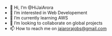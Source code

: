 - 👋 Hi, I’m @HiJaiArora
- 👀 I’m interested in Web Developement
- 🌱 I’m currently learning AWS
- 💞️ I’m looking to collaborate on global projects
- 📫 How to reach me on jaiarorajobs@gmail.com

<!---

I am 5 year experienced senior software developer with holistic knowledge in developing web application using React. I have experience in all phases of SDLC like Requirement Analysis, Implementation and Maintenance
--->
